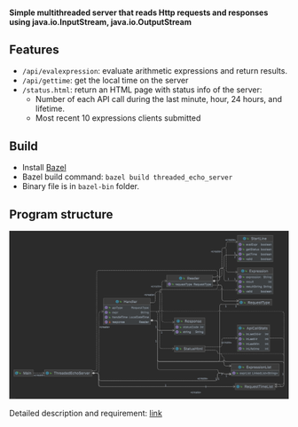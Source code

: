 <h4> Simple multithreaded server that reads Http requests and responses using java.io.InputStream, java.io.OutputStream </h3>

<h2> Features </h2>

* `/api/evalexpression`: evaluate arithmetic expressions and return results.
* `/api/gettime`: get the local time on the server
* `/status.html`: return an HTML page with status info of the server: 
  * Number of each API call during the last minute, hour, 24 hours, and lifetime.
  * Most recent 10 expressions clients submitted

<h2> Build </h2>

* Install [Bazel](https://docs.bazel.build/versions/main/install.html)
* Bazel build command: `bazel build threaded_echo_server`
* Binary file is in `bazel-bin` folder.

<h2> Program structure </h2>

![](https://github.com/ptmphuong/threaded-http-response-server/blob/master/doc/program_structure1.png)

Detailed description and requirement: [link](https://github.com/ptmphuong/threaded-http-response-server/blob/master/doc/Programming%20Assignment%202.pdf)
